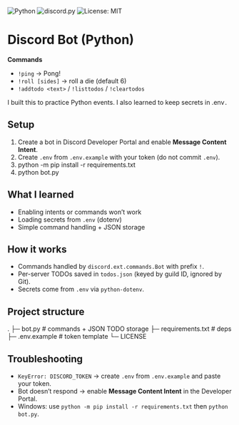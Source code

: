 ![Python](https://img.shields.io/badge/Python-3.x-blue)
![discord.py](https://img.shields.io/badge/discord.py-2.x-informational)
![License: MIT](https://img.shields.io/badge/License-MIT-green)

# Discord Bot (Python)

**Commands**
- `!ping` → Pong!
- `!roll [sides]` → roll a die (default 6)
- `!addtodo <text>` / `!listtodos` / `!cleartodos`

I built this to practice Python events. I also learned to keep secrets in \.env`.`

## Setup
1) Create a bot in Discord Developer Portal and enable **Message Content Intent**.
2) Create `.env` from `.env.example` with your token (do not commit `.env`).
3) python -m pip install -r requirements.txt
4) python bot.py

## What I learned
- Enabling intents or commands won’t work
- Loading secrets from `.env` (dotenv)
- Simple command handling + JSON storage

## How it works
- Commands handled by `discord.ext.commands.Bot` with prefix `!`.
- Per-server TODOs saved in `todos.json` (keyed by guild ID, ignored by Git).
- Secrets come from `.env` via `python-dotenv`.

## Project structure
.
├─ bot.py            # commands + JSON TODO storage
├─ requirements.txt  # deps
├─ .env.example      # token template
└─ LICENSE

## Troubleshooting
- `KeyError: DISCORD_TOKEN` → create `.env` from `.env.example` and paste your token.
- Bot doesn’t respond → enable **Message Content Intent** in the Developer Portal.
- Windows: use `python -m pip install -r requirements.txt` then `python bot.py`.

